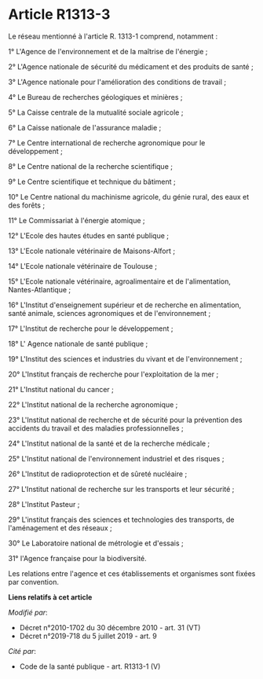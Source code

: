 # Article R1313-3

Le réseau mentionné à l'article R. 1313-1 comprend, notamment :

1° L'Agence de l'environnement et de la maîtrise de l'énergie ;

2° L'Agence nationale de sécurité du médicament et des produits de santé ;

3° L'Agence nationale pour l'amélioration des conditions de travail ;

4° Le Bureau de recherches géologiques et minières ;

5° La Caisse centrale de la mutualité sociale agricole ;

6° La Caisse nationale de l'assurance maladie ;

7° Le Centre international de recherche agronomique pour le développement ;

8° Le Centre national de la recherche scientifique ;

9° Le Centre scientifique et technique du bâtiment ;

10° Le Centre national du machinisme agricole, du génie rural, des eaux et des forêts ;

11° Le Commissariat à l'énergie atomique ;

12° L'Ecole des hautes études en santé publique ;

13° L'Ecole nationale vétérinaire de Maisons-Alfort ;

14° L'Ecole nationale vétérinaire de Toulouse ;

15° L'Ecole nationale vétérinaire, agroalimentaire et de l'alimentation, Nantes-Atlantique ;

16° L'Institut d'enseignement supérieur et de recherche en alimentation, santé animale, sciences agronomiques et de
l'environnement ;

17° L'Institut de recherche pour le développement ;

18° L' Agence nationale de santé publique ;

19° L'Institut des sciences et industries du vivant et de l'environnement ;

20° L'Institut français de recherche pour l'exploitation de la mer ;

21° L'Institut national du cancer ;

22° L'Institut national de la recherche agronomique ;

23° L'Institut national de recherche et de sécurité pour la prévention des accidents du travail et des maladies
professionnelles ;

24° L'Institut national de la santé et de la recherche médicale ;

25° L'Institut national de l'environnement industriel et des risques ;

26° L'Institut de radioprotection et de sûreté nucléaire ;

27° L'Institut national de recherche sur les transports et leur sécurité ;

28° L'Institut Pasteur ;

29° L'institut français des sciences et technologies des transports, de l'aménagement et des réseaux ;

30° Le Laboratoire national de métrologie et d'essais ;

31° l'Agence française pour la biodiversité.

Les relations entre l'agence et ces établissements et organismes sont fixées par convention.

**Liens relatifs à cet article**

_Modifié par_:

  - Décret n°2010-1702 du 30 décembre 2010 - art. 31 (VT)
  - Décret n°2019-718 du 5 juillet 2019 - art. 9

_Cité par_:

  - Code de la santé publique - art. R1313-1 (V)

